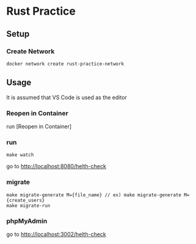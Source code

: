 # Rust Practice

## Setup
### Create Network

```
docker network create rust-practice-network
```

## Usage

It is assumed that VS Code is used as the editor

### Reopen in Container

run [Reopen in Container]

### run

```
make watch
```
go to <http://localhost:8080/helth-check>

### migrate
```
make migrate-generate M={file_name} // ex) make migrate-generate M={create_users}
make migrate-run
```

### phpMyAdmin
go to <http://localhost:3002/helth-check>
